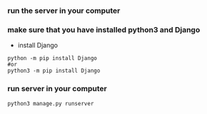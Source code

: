 ### run the server in your computer






### make sure that you have installed python3 and Django
- install Django
```
python -m pip install Django
#or
python3 -m pip install Django
```

### run server in your computer
```
python3 manage.py runserver
```
